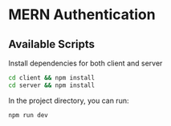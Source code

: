 # MERN Authentication

## Available Scripts

Install dependencies for both client and server

```bash
cd client && npm install
cd server && npm install
```

In the project directory, you can run:

```bash
npm run dev
```
